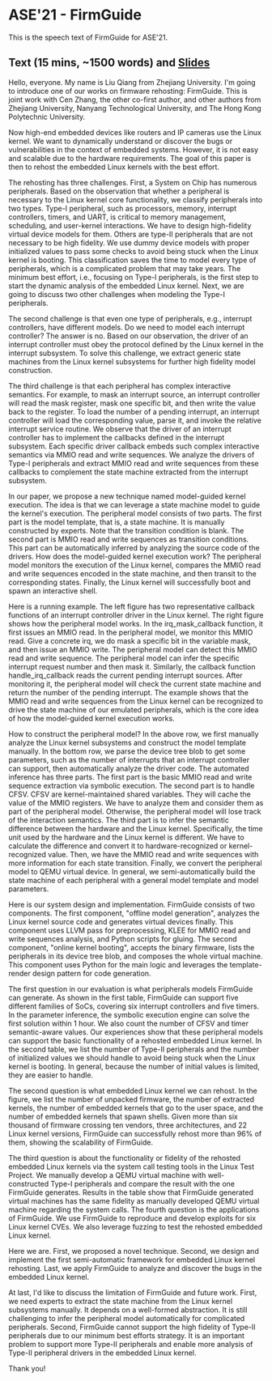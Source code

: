 # ASE'21 - FirmGuide

This is the speech text of FirmGuide for ASE'21.

## Text (15 mins, ~1500 words) and [Slides](./2021-11-15-ase-firmguide.pdf)

Hello, everyone. My name is Liu Qiang from Zhejiang University. I'm going to
introduce one of our works on firmware rehosting: FirmGuide. This is joint work
with Cen Zhang, the other co-first author, and other authors from Zhejiang
University, Nanyang Technological University, and The Hong Kong Polytechnic
University.

Now high-end embedded devices like routers and IP cameras use the Linux kernel.
We want to dynamically understand or discover the bugs or vulnerabilities in the
context of embedded systems. However, it is not easy and scalable due to the
hardware requirements. The goal of this paper is then to rehost the embedded
Linux kernels with the best effort.

The rehosting has three challenges. First, a System on Chip has numerous
peripherals. Based on the observation that whether a peripheral is necessary to
the Linux kernel core functionality, we classify peripherals into two types.
Type-I peripheral, such as processors, memory, interrupt controllers, timers,
and UART, is critical to memory management, scheduling, and user-kernel
interactions. We have to design high-fidelity virtual device models for them.
Others are type-II peripherals that are not necessary to be high fidelity. We
use dummy device models with proper initialized values to pass some checks to
avoid being stuck when the Linux kernel is booting. This classification saves
the time to model every type of peripherals, which is a complicated problem that
may take years. The minimum best effort, i.e., focusing on Type-I peripherals,
is the first step to start the dynamic analysis of the embedded Linux kernel.
Next, we are going to discuss two other challenges when modeling the Type-I
peripherals.

The second challenge is that even one type of peripherals, e.g., interrupt
controllers, have different models. Do we need to model each interrupt
controller? The answer is no. Based on our observation, the driver of an
interrupt controller must obey the protocol defined by the Linux kernel in the
interrupt subsystem. To solve this challenge, we extract generic state machines
from the Linux kernel subsystems for further high fidelity model construction.

The third challenge is that each peripheral has complex interactive semantics.
For example, to mask an interrupt source, an interrupt controller will read the
mask register, mask one specific bit, and then write the value back to the
register. To load the number of a pending interrupt, an interrupt controller
will load the corresponding value, parse it, and invoke the relative interrupt
service routine. We observe that the driver of an interrupt controller has to
implement the callbacks defined in the interrupt subsystem. Each specific driver
callback embeds such complex interactive semantics via MMIO read and write
sequences. We analyze the drivers of Type-I peripherals and extract MMIO read
and write sequences from these callbacks to complement the state machine
extracted from the interrupt subsystem.

In our paper, we propose a new technique named model-guided kernel execution.
The idea is that we can leverage a state machine model to guide the kernel's
execution. The peripheral model consists of two parts. The first part is the
model template, that is, a state machine. It is manually constructed by experts.
Note that the transition condition is blank. The second part is MMIO read and
write sequences as transition conditions. This part can be automatically
inferred by analyzing the source code of the drivers. How does the model-guided
kernel execution work? The peripheral model monitors the execution of the Linux
kernel, compares the MMIO read and write sequences encoded in the state machine,
and then transit to the corresponding states. Finally, the Linux kernel will
successfully boot and spawn an interactive shell.

Here is a running example. The left figure has two representative callback
functions of an interrupt controller driver in the Linux kernel. The right
figure shows how the peripheral model works. In the irq_mask_callback function,
it first issues an MMIO read. In the peripheral model, we monitor this MMIO
read. Give a concrete irq, we do mask a specific bit in the variable mask, and
then issue an MMIO write. The peripheral model can detect this MMIO read and
write sequence. The peripheral model can infer the specific interrupt request
number and then mask it. Similarly, the callback function handle_irq_callback
reads the current pending interrupt sources. After monitoring it, the peripheral
model will check the current state machine and return the number of the pending
interrupt. The example shows that the MMIO read and write sequences from the
Linux kernel can be recognized to drive the state machine of our emulated
peripherals, which is the core idea of how the model-guided kernel execution
works.

How to construct the peripheral model? In the above row, we first manually
analyze the Linux kernel subsystems and construct the model template manually.
In the bottom row, we parse the device tree blob to get some parameters, such as
the number of interrupts that an interrupt controller can support, then
automatically analyze the driver code. The automated inference has three parts.
The first part is the basic MMIO read and write sequence extraction via symbolic
execution. The second part is to handle CFSV. CFSV are kernel-maintained shared
variables. They will cache the value of the MMIO registers. We have to analyze
them and consider them as part of the peripheral model. Otherwise, the
peripheral model will lose track of the interaction semantics. The third part is
to infer the semantic difference between the hardware and the Linux kernel.
Specifically, the time unit used by the hardware and the Linux kernel is
different. We have to calculate the difference and convert it to
hardware-recognized or kernel-recognized value. Then, we have the MMIO read and
write sequences with more information for each state transition. Finally, we
convert the peripheral model to QEMU virtual device. In general, we
semi-automatically build the state machine of each peripheral with a general
model template and model parameters.

Here is our system design and implementation. FirmGuide consists of two
components. The first component, "offline model generation", analyzes the Linux
kernel source code and generates virtual devices finally. This component uses
LLVM pass for preprocessing, KLEE for MMIO read and write sequences analysis,
and Python scripts for gluing. The second component, "online kernel booting",
accepts the binary firmware, lists the peripherals in its device tree blob, and
composes the whole virtual machine. This component uses Python for the main
logic and leverages the template-render design pattern for code generation.

The first question in our evaluation is what peripherals models FirmGuide can
generate. As shown in the first table, FirmGuide can support five different
families of SoCs, covering six interrupt controllers and five timers. In the
parameter inference, the symbolic execution engine can solve the first solution
within 1 hour. We also count the number of CFSV and timer semantic-aware values.
Our experiences show that these peripheral models can support the basic
functionality of a rehosted embedded Linux kernel. In the second table, we list
the number of Type-II peripherals and the number of initialized values we should
handle to avoid being stuck when the Linux kernel is booting. In general,
because the number of initial values is limited, they are easier to handle.

The second question is what embedded Linux kernel we can rehost. In the
figure, we list the number of unpacked firmware, the number of extracted
kernels, the number of embedded kernels that go to the user space, and the
number of embedded kernels that spawn shells. Given more than six thousand of
firmware crossing ten vendors, three architectures, and 22 Linux kernel
versions, FirmGuide can successfully rehost more than 96% of them, showing the
scalability of FirmGuide.

The third question is about the functionality or fidelity of the rehosted
embedded Linux kernels via the system call testing tools in the Linux Test
Project. We manually develop a QEMU virtual machine with well-constructed Type-I
peripherals and compare the result with the one FirmGuide generates. Results in
the table show that FirmGuide generated virtual machines has the same fidelity
as manually developed QEMU virtual machine regarding the system calls. The
fourth question is the applications of FirmGuide. We use FirmGuide to reproduce
and develop exploits for six Linux kernel CVEs. We also leverage fuzzing to
test the rehosted embedded Linux kernel.

Here we are. First, we proposed a novel technique. Second, we design and
implement the first semi-automatic framework for embedded Linux kernel
rehosting. Last, we apply FirmGuide to analyze and discover the bugs in the
embedded Linux kernel.

At last, I'd like to discuss the limitation of FirmGuide and future work.
First, we need experts to extract the state machine from the Linux kernel
subsystems manually. It depends on a well-formed abstraction. It is still
challenging to infer the peripheral model automatically for complicated
peripherals. Second, FirmGuide cannot support the high fidelity of Type-II
peripherals due to our minimum best efforts strategy. It is an important problem
to support more Type-II peripherals and enable more analysis of Type-II
peripheral drivers in the embedded Linux kernel.

Thank you!